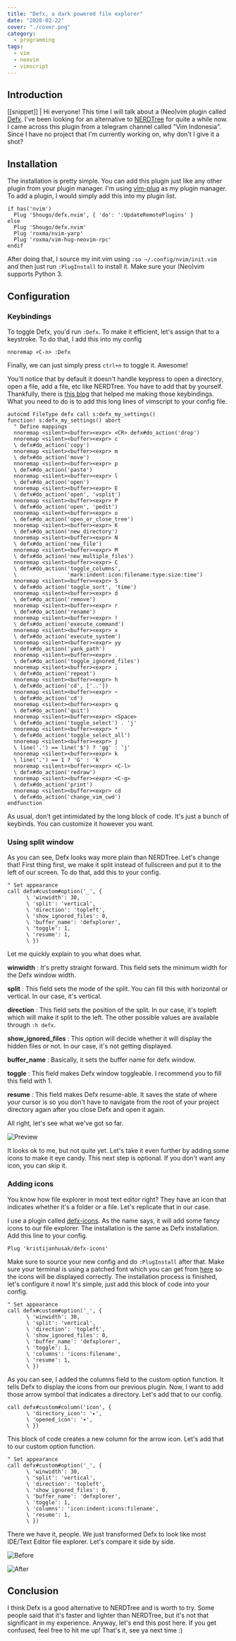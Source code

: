 ```yaml
---
title: "Defx, a dark powered file explorer"
date: "2020-02-22"
cover: "./cover.png"
category:
  - programming
tags:
  - vim
  - neovim
  - vimscript
---
```


## Introduction
[[snippet]]
| Hi everyone! This time I will talk about a (Neo)vim plugin called [Defx](https://githuh.com/airblade/defx.nvim). I've been looking for an alternative to [NERDTree](https://github.com/preservim/nerdtree) for quite a while now. I came across this plugin from a telegram channel called "Vim Indonesia". Since I have no project that I'm currently working on, why don't I give it a shot?

## Installation
The installation is pretty simple. You can add this plugin just like any other plugin from your plugin manager. I'm using [vim-plug](https://github.com/junegunn/vim-plug) as my plugin manager. To add a plugin, I would simply add this into my plugin list.

``` vim
if has('nvim')
  Plug 'Shougo/defx.nvim', { 'do': ':UpdateRemotePlugins' }
else
  Plug 'Shougo/defx.nvim'
  Plug 'roxma/nvim-yarp'
  Plug 'roxma/vim-hug-neovim-rpc'
endif
```

After doing that, I source my init.vim using `:so ~/.config/nvim/init.vim` and then just run `:PlugInstall` to install it. Make sure your (Neo)vim supports Python 3.

## Configuration
### Keybindings
To toggle Defx, you'd run `:Defx`. To make it efficient, let's assign that to a keystroke. To do that, I add this into my config

``` vim
nnoremap <C-n> :Defx
```

Finally, we can just simply press `ctrl+n` to toggle it. Awesome!

You'll notice that by default it doesn't handle keypress to open a directory, open a file, add a file, etc like NERDTree. You have to add that by yourself. Thankfully, there is [this blog](https://tsarafatma.com/neovim/2020/02/08/defx-file-explorer-for-neovim) that helped me making those keybindings. What you need to do is to add this long lines of vimscript to your config file.

``` vim
autocmd FileType defx call s:defx_my_settings()
function! s:defx_my_settings() abort
  " Define mappings
  nnoremap <silent><buffer><expr> <CR> defx#do_action('drop')
  nnoremap <silent><buffer><expr> c
  \ defx#do_action('copy')
  nnoremap <silent><buffer><expr> m
  \ defx#do_action('move')
  nnoremap <silent><buffer><expr> p
  \ defx#do_action('paste')
  nnoremap <silent><buffer><expr> l
  \ defx#do_action('open')
  nnoremap <silent><buffer><expr> E
  \ defx#do_action('open', 'vsplit')
  nnoremap <silent><buffer><expr> P
  \ defx#do_action('open', 'pedit')
  nnoremap <silent><buffer><expr> o
  \ defx#do_action('open_or_close_tree')
  nnoremap <silent><buffer><expr> K
  \ defx#do_action('new_directory')
  nnoremap <silent><buffer><expr> N
  \ defx#do_action('new_file')
  nnoremap <silent><buffer><expr> M
  \ defx#do_action('new_multiple_files')
  nnoremap <silent><buffer><expr> C
  \ defx#do_action('toggle_columns',
  \                'mark:indent:icon:filename:type:size:time')
  nnoremap <silent><buffer><expr> S
  \ defx#do_action('toggle_sort', 'time')
  nnoremap <silent><buffer><expr> d
  \ defx#do_action('remove')
  nnoremap <silent><buffer><expr> r
  \ defx#do_action('rename')
  nnoremap <silent><buffer><expr> !
  \ defx#do_action('execute_command')
  nnoremap <silent><buffer><expr> x
  \ defx#do_action('execute_system')
  nnoremap <silent><buffer><expr> yy
  \ defx#do_action('yank_path')
  nnoremap <silent><buffer><expr> .
  \ defx#do_action('toggle_ignored_files')
  nnoremap <silent><buffer><expr> ;
  \ defx#do_action('repeat')
  nnoremap <silent><buffer><expr> h
  \ defx#do_action('cd', ['..'])
  nnoremap <silent><buffer><expr> ~
  \ defx#do_action('cd')
  nnoremap <silent><buffer><expr> q
  \ defx#do_action('quit')
  nnoremap <silent><buffer><expr> <Space>
  \ defx#do_action('toggle_select') . 'j'
  nnoremap <silent><buffer><expr> *
  \ defx#do_action('toggle_select_all')
  nnoremap <silent><buffer><expr> j
  \ line('.') == line('$') ? 'gg' : 'j'
  nnoremap <silent><buffer><expr> k
  \ line('.') == 1 ? 'G' : 'k'
  nnoremap <silent><buffer><expr> <C-l>
  \ defx#do_action('redraw')
  nnoremap <silent><buffer><expr> <C-g>
  \ defx#do_action('print')
  nnoremap <silent><buffer><expr> cd
  \ defx#do_action('change_vim_cwd')
endfunction
```

As usual, don't get intimidated by the long block of code. It's just a bunch of keybinds. You can customize it however you want.

### Using split window
As you can see, Defx looks way more plain than NERDTree. Let's change that! First thing first, we make it split instead of fullscreen and put it to the left of our screen. To do that, add this to your config.

``` vim
" Set appearance
call defx#custom#option('_', {
      \ 'winwidth': 30,
      \ 'split': 'vertical',
      \ 'direction': 'topleft',
      \ 'show_ignored_files': 0,
      \ 'buffer_name': 'defxplorer',
      \ 'toggle': 1,
      \ 'resume': 1,
      \ })
```

Let me quickly explain to you what does what.


**winwidth** : It's pretty straight forward. This field sets the minimum width for the Defx window width.

**split** : This field sets the mode of the split. You can fill this with horizontal or vertical. In our case, it's vertical.

**direction** : This field sets the position of the split. In our case, it's topleft which will make it split to the left. The other possible values are available through `:h defx`.

**show\_ignored\_files** : This option will decide whether it will display the hidden files or not. In our case, it's not getting displayed.

**buffer_name** : Basically, it sets the buffer name for defx window.

**toggle** : This field makes Defx window toggleable. I recommend you to fill this field with 1.

**resume** : This field makes Defx resume-able. It saves the state of where your cursor is so you don't have to navigate from the root of your project directory again after you close Defx and open it again.


All right, let's see what we've got so far.

![Preview](https://res.cloudinary.com/irrellia/image/upload/v1582268284/defx/Shot_02-20_13-48-50_t9ejq9.png)

It looks ok to me, but not quite yet. Let's take it even further by adding some icons to make it eye candy. This next step is optional. If you don't want any icon, you can skip it.

### Adding icons
You know how file explorer in most text editor right? They have an icon that indicates whether it's a folder or a file. Let's replicate that in our case.

I use a plugin called [defx-icons](https://github.com/kristijanhusak/defx-icons). As the name says, it will add some fancy icons to our file explorer. The installation is the same as Defx installation. Add this line to your config.

``` vim
Plug 'kristijanhusak/defx-icons'
```

Make sure to source your new config and do `:PlugInstall` after that. Make sure your terminal is using a patched font which you can get from [here](https://www.nerdfonts.com/font-downloads) so the icons will be displayed correctly. The installation process is finished, let's configure it now! It's simple, just add this block of code into your config.

``` vim
" Set appearance
call defx#custom#option('_', {
      \ 'winwidth': 30,
      \ 'split': 'vertical',
      \ 'direction': 'topleft',
      \ 'show_ignored_files': 0,
      \ 'buffer_name': 'defxplorer',
      \ 'toggle': 1,
      \ 'columns': 'icons:filename',
      \ 'resume': 1,
      \ })
```

As you can see, I added the columns field to the custom option function. It tells Defx to display the icons from our previous plugin. Now, I want to add those arrow symbol that indicates a directory. Let's add that to our config.

``` vim
call defx#custom#column('icon', {
      \ 'directory_icon': '▸',
      \ 'opened_icon': '▾',
      \ })
```

This block of code creates a new column for the arrow icon. Let's add that to our custom option function.

``` vim
" Set appearance
call defx#custom#option('_', {
      \ 'winwidth': 30,
      \ 'split': 'vertical',
      \ 'direction': 'topleft',
      \ 'show_ignored_files': 0,
      \ 'buffer_name': 'defxplorer',
      \ 'toggle': 1,
      \ 'columns': 'icon:indent:icons:filename',
      \ 'resume': 1,
      \ })
```

There we have it, people. We just transformed Defx to look like most IDE/Text Editor file explorer. Let's compare it side by side.

![Before](https://res.cloudinary.com/irrellia/image/upload/v1582269729/defx/Shot_02-20_14-19-15_xb8etl.png)

![After](https://res.cloudinary.com/irrellia/image/upload/v1582269726/defx/Shot_02-20_13-20-33_scxlzh.png)

## Conclusion
I think Defx is a good alternative to NERDTree and is worth to try. Some people said that it's faster and lighter than NERDTree, but it's not that significant in my experience. Anyway, let's end this post here. If you get confused, feel free to hit me up! That's it, see ya next time :)
